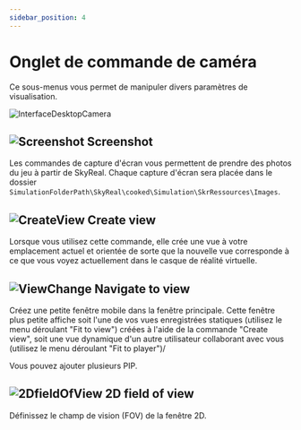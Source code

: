 ```yaml
---
sidebar_position: 4
---
```


# Onglet de commande de caméra

Ce sous-menus vous permet de manipuler divers paramètres de visualisation.

![InterfaceDesktopCamera](/img/manuel-vr-user/manip-pc/intDeskCamera.png)

## ![Screenshot](/img/manuel-vr-user/manip-pc/icons/screenshot.png) Screenshot

Les commandes de capture d'écran vous permettent de prendre des photos du jeu à partir de SkyReal.
Chaque capture d'écran sera placée dans le dossier `SimulationFolderPath\SkyReal\cooked\Simulation\SkrRessources\Images`.

## ![CreateView](/img/manuel-vr-user/manip-pc/icons/viewAdd.png) Create view

Lorsque vous utilisez cette commande, elle crée une vue à votre emplacement actuel et orientée de sorte que la nouvelle vue corresponde à ce que vous voyez actuellement dans le casque de réalité virtuelle.

## ![ViewChange](/img/manuel-vr-user/manip-pc/icons/viewChange.png) Navigate to view

Créez une petite fenêtre mobile dans la fenêtre principale. Cette fenêtre plus petite affiche soit l'une de vos vues enregistrées statiques (utilisez le menu déroulant "Fit to view") créées à l'aide de la commande "Create view", soit une vue dynamique d'un autre utilisateur collaborant avec vous (utilisez le menu déroulant "Fit to player")/

Vous pouvez ajouter plusieurs PIP.

## ![2DfieldOfView](/img/manuel-vr-user/manip-pc/icons/fieldOfView.png) 2D field of view

Définissez le champ de vision (FOV) de la fenêtre 2D.
